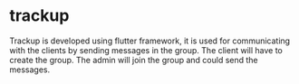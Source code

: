 # trackup
Trackup is developed using flutter framework, it is used for communicating with the clients by sending messages in the group. The client will have to create the group. The admin will join the group and could send the messages.
